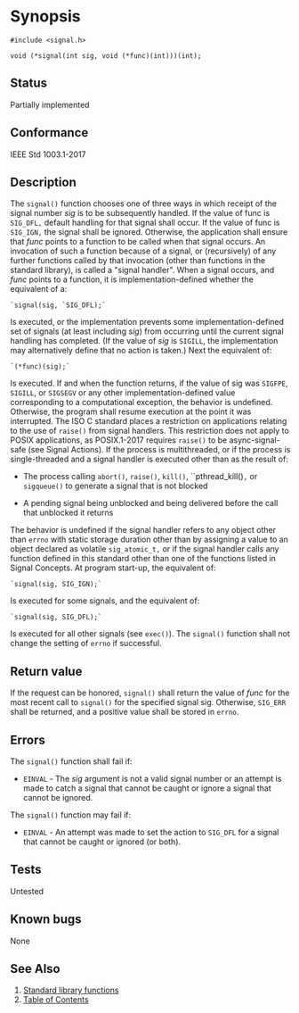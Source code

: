 # Synopsis

`#include <signal.h>`

`void (*signal(int sig, void (*func)(int)))(int);`

## Status

Partially implemented

## Conformance

IEEE Std 1003.1-2017

## Description

The `signal()` function chooses one of three ways in which receipt of the signal number _sig_ is to be subsequently
handled. If the value of func is `SIG_DFL,` default handling for that signal shall occur. If the value of func is
`SIG_IGN,` the signal shall be ignored. Otherwise, the application shall ensure that _func_ points to a function to be
called when that signal occurs. An invocation of such a function because of a signal, or (recursively) of any further
functions called by that invocation (other than functions in the standard library), is called a "signal handler". When
a signal occurs, and _func_ points to a function, it is implementation-defined whether the equivalent of a:

    `signal(sig, `SIG_DFL);`

Is executed, or the implementation prevents some implementation-defined set of signals (at least including _sig_) from
occurring until the current signal handling has completed. (If the value of _sig_ is `SIGILL`, the implementation may
alternatively define that no action is taken.) Next the equivalent of:

    `(*func)(sig);`

Is executed. If and when the function returns, if the value of sig was `SIGFPE`, `SIGILL`, or `SIGSEGV` or any other
implementation-defined value corresponding to a computational exception, the behavior is undefined. Otherwise, the
program shall resume execution at the point it was interrupted. The ISO C standard places a restriction on applications
relating to the use of `raise()` from signal handlers. This restriction does not apply to POSIX applications, as
POSIX.1-2017 requires `raise()` to be async-signal-safe (see Signal Actions).
If the process is multithreaded, or if the process is
single-threaded and a signal handler is executed other than as the result of:

* The process calling `abort()`, `raise()`, `kill()`, ``pthread_kill()`,` or `sigqueue()` to generate a signal that
is not blocked

* A pending signal being unblocked and being delivered before the call that unblocked it returns

The behavior is undefined if the signal handler refers to any object
other than `errno` with static storage duration other than by assigning a value to an object declared as
volatile `sig_atomic_t,` or if the signal handler calls any function defined in this standard other than one of the
functions listed in Signal Concepts.
At program start-up, the equivalent of:

    `signal(sig, SIG_IGN);`

Is executed for some signals, and the equivalent of:

    `signal(sig, SIG_DFL);`

Is executed for all other signals (see `exec()`).
The `signal()` function shall not change the setting of `errno` if successful.

## Return value

If the request can be honored, `signal()` shall return the value of _func_ for the most recent call to `signal()`
for the specified signal sig. Otherwise, `SIG_ERR` shall be returned, and a positive value shall be stored in `errno`.

## Errors

The `signal()` function shall fail if:

* `EINVAL` - The _sig_ argument is not a valid signal number or an attempt is made to catch a signal that cannot be
caught or ignore a signal that cannot be ignored.

The `signal()` function may fail if:

* `EINVAL` - An attempt was made to set the action to `SIG_DFL` for a signal that cannot be caught or ignored (or both).

## Tests

Untested

## Known bugs

None

## See Also

1. [Standard library functions](../README.md)
2. [Table of Contents](../../../README.md)
